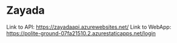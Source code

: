 # Zayada

Link to API: https://zayadaapi.azurewebsites.net/
Link to WebApp: https://polite-ground-07fa21510.2.azurestaticapps.net/login
